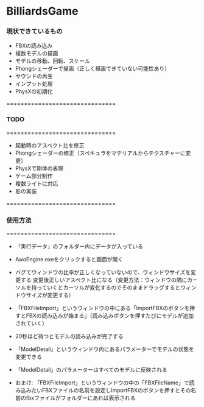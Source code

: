 # BilliardsGame

### 現状できているもの ###
* FBXの読み込み
* 複数モデルの描画
* モデルの移動、回転、スケール
* Phongシェーダーで描画（正しく描画できていない可能性あり）
* サウンドの再生
* インプット処理
* PhysXの初期化

===============================
### TODO ###
===============================
* 起動時のアスペクト比を修正
* Phongシェーダーの修正（スペキュラをマテリアルからテクスチャーに変更）
* PhysXで剛体の表現
* ゲーム部分制作
* 複数ライトに対応
* 影の実装

===============================
### 使用方法 ###
===============================
* 「実行データ」のフォルダー内にデータが入っている

* AwoEngine.exeをクリックすると画面が開く

* バグでウィンドウの比率が正しくなっていないので、ウィンドウサイズを変更する
変更後正しいアスペクト比になる（変更方法：ウィンドウの隅にカーソルを持っていくとカーソルが変化するのでそのままドラッグするとウィンドウサイズが変更する）

* 「FBXFileImport」というウィンドウの中にある「ImportFBXのボタンを押すとFBXの読み込みが始まる」（読み込みボタンを押すたびにモデルが追加されていく）

* 20秒ほど待つとモデルの読み込みが完了する

* 「ModelDetail」というウィンドウ内にあるパラメーターでモデルの状態を変更できる
* 「ModelDetail」のパラメーターはすべてのモデルに反映される

* おまけ:
「FBXFileImport」というウィンドウの中の「FBXFileName」で読み込みたいFBXファイルの名前を設定しImportFBXのボタンを押すとその名前のfbxファイルがフォルダーにあれば表示される

